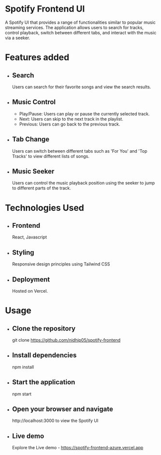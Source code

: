 # Spotify Frontend UI

A Spotify UI that provides a range of functionalities similar to popular music streaming services. The application allows users to search for tracks, control playback, switch between different tabs, and interact with the music via a seeker.


# Features added

- ## Search
  Users can search for their favorite songs and view the search results.
- ## Music Control
  - Play/Pause: Users can play or pause the currently selected track.
  - Next: Users can skip to the next track in the playlist.
  - Previous: Users can go back to the previous track.
- ## Tab Change
   Users can switch between different tabs such as 'For You' and 'Top Tracks' to view different lists of songs.
- ## Music Seeker
  Users can control the music playback position using the seeker to jump to different parts of the track.


# Technologies Used

 - ## Frontend
   React, Javascript
 - ## Styling
   Responsive design principles using Tailwind CSS
 - ## Deployment
   Hosted on Vercel.


# Usage

 - ## Clone the repository
   git clone https://github.com/nidhip05/spotify-frontend
 - ## Install dependencies
   npm install
 - ## Start the application
   npm start
 - ## Open your browser and navigate
   http://localhost:3000 to view the Spotify UI
 - ## Live demo
   Explore the Live demo - https://spotify-frontend-azure.vercel.app


   
